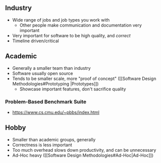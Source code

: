 
## Industry
- Wide range of jobs and job types you work with
	- Other people make communication and documentation very important
- Very important for software to be high quality, and *correct*
- Timeline driven/critical


## Academic
- Generally a smaller team than industry
- Software usually open source
- Tends to be smaller scale, more "proof of concept" ([[Software Design Methodologies#Prototyping |Prototypes]])
	- Showcase important features, don't sacrifice quality

### Problem-Based Benchmark Suite
- https://www.cs.cmu.edu/~pbbs/index.html


## Hobby
- Smaller than academic groups, generally
- Correctness is less important
- Too much overhead slows down productivity, and can be unnecessary
- Ad-Hoc heavy ([[Software Design Methodologies#Ad-Hoc|Ad-Hoc]])